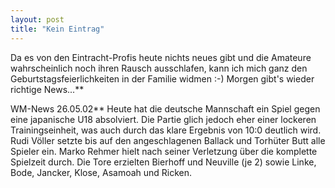```yaml
---
layout: post
title: "Kein Eintrag"
---
```


Da es von den Eintracht-Profis heute nichts neues gibt und die Amateure wahrscheinlich noch ihren Rausch ausschlafen, kann ich mich ganz den Geburtstagsfeierlichkeiten in der Familie widmen :-) Morgen gibt's wieder richtige News...**  
  
WM-News 26.05.02** Heute hat die deutsche Mannschaft ein Spiel gegen eine japanische U18 absolviert. Die Partie glich jedoch eher einer lockeren Trainingseinheit, was auch durch das klare Ergebnis von 10:0 deutlich wird. Rudi Völler setzte bis auf den angeschlagenen Ballack und Torhüter Butt alle Spieler ein. Marko Rehmer hielt nach seiner Verletzung über die komplette Spielzeit durch. Die Tore erzielten Bierhoff und Neuville (je 2) sowie Linke, Bode, Jancker, Klose, Asamoah und Ricken.
